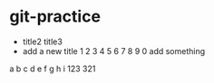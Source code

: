 # git-practice
- title2
title3
- add a new title
1
2
3
4
5
6
7
8
9
0
add something

a
b
c
d
e
f
g
h
i
123
321
